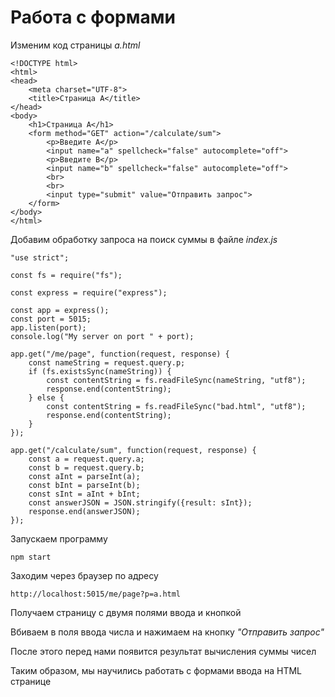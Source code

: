 # Работа с формами

Изменим код страницы *a.html*

```
<!DOCTYPE html>
<html>
<head>
    <meta charset="UTF-8">
    <title>Страница A</title>
</head>
<body>  
    <h1>Страница A</h1>
    <form method="GET" action="/calculate/sum">
        <p>Введите A</p>
        <input name="a" spellcheck="false" autocomplete="off">
        <p>Введите B</p>
        <input name="b" spellcheck="false" autocomplete="off">
        <br>
        <br>
        <input type="submit" value="Отправить запрос">
    </form>
</body>
</html>
```

Добавим обработку запроса на поиск суммы в файле *index.js*

```
"use strict";

const fs = require("fs");

const express = require("express");

const app = express();
const port = 5015;
app.listen(port);
console.log("My server on port " + port);

app.get("/me/page", function(request, response) {
    const nameString = request.query.p;
    if (fs.existsSync(nameString)) {
        const contentString = fs.readFileSync(nameString, "utf8");
        response.end(contentString);
    } else {
        const contentString = fs.readFileSync("bad.html", "utf8");
        response.end(contentString);
    }
});

app.get("/calculate/sum", function(request, response) {
    const a = request.query.a;
    const b = request.query.b;
    const aInt = parseInt(a);
    const bInt = parseInt(b);
    const sInt = aInt + bInt;
    const answerJSON = JSON.stringify({result: sInt});
    response.end(answerJSON);
});
```

Запускаем программу

```
npm start
```

Заходим через браузер по адресу

```
http://localhost:5015/me/page?p=a.html
```

Получаем страницу с двумя полями ввода и кнопкой

Вбиваем в поля ввода числа и нажимаем на кнопку *"Отправить запрос"*

После этого перед нами появится результат вычисления суммы чисел

Таким образом, мы научились работать с формами ввода на HTML странице



